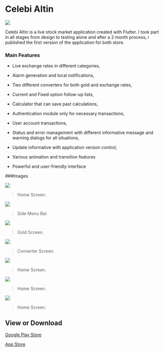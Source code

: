 # Celebi Altin

![](https://play-lh.googleusercontent.com/SjhZM7rvrYVzr_UwTIiLyNlXHO_Q8hi9g2ymlvVRqpsXPC9JH6Y-EKKoQTsLSs-a2vt5)

Celebi Altin is a live stock market application created with Flutter. I took part in all stages from design to testing alone and after a 2 month process, i published the first version of the application for both store.
### Main Features

- Live exchange rates in different categories,

- Alarm generation and local notifications,

- Two different converters for both gold and exchange rates,

- Current and Fixed option follow-up lists,

- Calculator that can save past calculations,

- Authentication module only for necessary transactions,

- User account transactions,

- Status and error management with different informative message and warning dialogs for all situations,

- Update informative with application version control,

- Various animation and transition features

- Powerful and user-friendly interface



###Images

![](https://is5-ssl.mzstatic.com/image/thumb/PurpleSource116/v4/71/3b/1f/713b1f57-04c6-4100-7018-96515408ad0a/1818f859-5004-4e4b-9267-4578be778c23_1290x2796-1.jpg/230x0w.webp)

> Home Screen.

![](https://is5-ssl.mzstatic.com/image/thumb/PurpleSource116/v4/6b/ba/dd/6bbaddc6-a1db-72c7-0a96-13d3c64019c5/746c6858-bbe6-4b6b-9793-a607b705fa4c_1290x2796-6.jpg/230x0w.webp)

> Side Menu Bar

![](https://is3-ssl.mzstatic.com/image/thumb/PurpleSource126/v4/49/94/d9/4994d9af-b4a5-af16-16e9-6d738f291132/09ccc40c-9857-4a78-929d-47544b57a446_1290x2796-3.jpg/230x0w.webp)

> Gold Screen.


![](https://is5-ssl.mzstatic.com/image/thumb/PurpleSource116/v4/71/3b/1f/713b1f57-04c6-4100-7018-96515408ad0a/1818f859-5004-4e4b-9267-4578be778c23_1290x2796-1.jpg/230x0w.webp)

> Converter Screen.

![](https://is5-ssl.mzstatic.com/image/thumb/PurpleSource116/v4/71/3b/1f/713b1f57-04c6-4100-7018-96515408ad0a/1818f859-5004-4e4b-9267-4578be778c23_1290x2796-1.jpg/230x0w.webp)

> Home Screen.

![](https://is5-ssl.mzstatic.com/image/thumb/PurpleSource116/v4/71/3b/1f/713b1f57-04c6-4100-7018-96515408ad0a/1818f859-5004-4e4b-9267-4578be778c23_1290x2796-1.jpg/230x0w.webp)

> Home Screen.

![](https://is5-ssl.mzstatic.com/image/thumb/PurpleSource116/v4/71/3b/1f/713b1f57-04c6-4100-7018-96515408ad0a/1818f859-5004-4e4b-9267-4578be778c23_1290x2796-1.jpg/230x0w.webp)

> Home Screen.


## View or Download

[Google Play Store](https://play.google.com/store/apps/details?id=com.celebi.altin_app)

[App Store](https://apps.apple.com/tr/app/%C3%A7elebi-alt%C4%B1n/id6449283847?l=tr)
